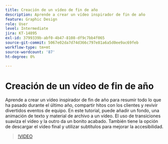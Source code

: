 ```yaml
---
title: Creación de un vídeo de fin de año
description: Aprende a crear un vídeo inspirador de fin de año
feature: Graphic Design
role: User
level: Intermediate
jira: KT-14895
exl-id: 3799339b-abf0-4b47-8108-df9c7bb4f065
source-git-commit: 5067e02da7d74d366c797e81a6a5d0ee9ac69feb
workflow-type: tm+mt
source-wordcount: '87'
ht-degree: 0%

---
```


# Creación de un vídeo de fin de año

Aprende a crear un vídeo inspirador de fin de año para resumir todo lo que ha pasado durante el último año, compartir hitos con los clientes y revivir divertidos eventos de equipo. En este tutorial, puede añadir un fondo, una animación de texto y material de archivo a un vídeo. El uso de transiciones suaviza el vídeo y la outro da un bonito acabado. También tiene la opción de descargar el vídeo final y utilizar subtítulos para mejorar la accesibilidad.

>[!VIDEO](https://video.tv.adobe.com/v/3434000?quality=12&learn=on&hidetitle=true&captions=spa)
